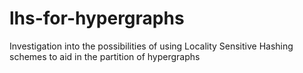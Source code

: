 # lhs-for-hypergraphs
Investigation into the possibilities of using Locality Sensitive Hashing schemes to aid in the partition of hypergraphs
